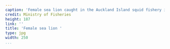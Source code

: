 ```yaml
---
caption: 'Female sea lion caught in the Auckland Island squid fishery in April 2009. '
credit: Ministry of Fisheries
height: 187
link: ''
title: 'Female sea lion '
type: jpg
width: 250
...
```

